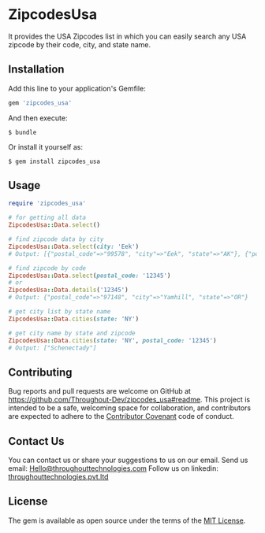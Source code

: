 # ZipcodesUsa

It provides the USA Zipcodes list in which you can easily search any USA zipcode by their code, city, and state name.

## Installation

Add this line to your application's Gemfile:

```ruby
gem 'zipcodes_usa'
```

And then execute:

    $ bundle

Or install it yourself as:

    $ gem install zipcodes_usa

## Usage
```ruby
require 'zipcodes_usa'

# for getting all data
ZipcodesUsa::Data.select()

# find zipcode data by city
ZipcodesUsa::Data.select(city: 'Eek')
# Output: [{"postal_code"=>"99578", "city"=>"Eek", "state"=>"AK"}, {"postal_code"=>"99578", "city"=>"Eek", "state"=>"AK"}]

# find zipcode by code
ZipcodesUsa::Data.select(postal_code: '12345')
# or
ZipcodesUsa::Data.details('12345')
# Output: {"postal_code"=>"97148", "city"=>"Yamhill", "state"=>"OR"} 

# get city list by state name
ZipcodesUsa::Data.cities(state: 'NY')

# get city name by state and zipcode
ZipcodesUsa::Data.cities(state: 'NY', postal_code: '12345')
# Output: ["Schenectady"]
```

## Contributing

Bug reports and pull requests are welcome on GitHub at https://github.com/Throughout-Dev/zipcodes_usa#readme. This project is intended to be a safe, welcoming space for collaboration, and contributors are expected to adhere to the [Contributor Covenant](http://contributor-covenant.org) code of conduct.

## Contact Us
You can contact us or share your suggestions to us on our email.
Send us email: [Hello@throughouttechnologies.com](Hello@throughouttechnologies.com)
Follow us on linkedin: [throughouttechnologies.pvt.ltd](https://www.linkedin.com/company/throughouttechnologiespvt.ltd./?viewAsMember=true)

## License

The gem is available as open source under the terms of the [MIT License](https://opensource.org/licenses/MIT).
